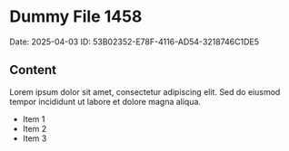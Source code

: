 # Dummy File 1458

Date: 2025-04-03
ID: 53B02352-E78F-4116-AD54-3218746C1DE5

## Content

Lorem ipsum dolor sit amet, consectetur adipiscing elit.
Sed do eiusmod tempor incididunt ut labore et dolore magna aliqua.

* Item 1
* Item 2
* Item 3
